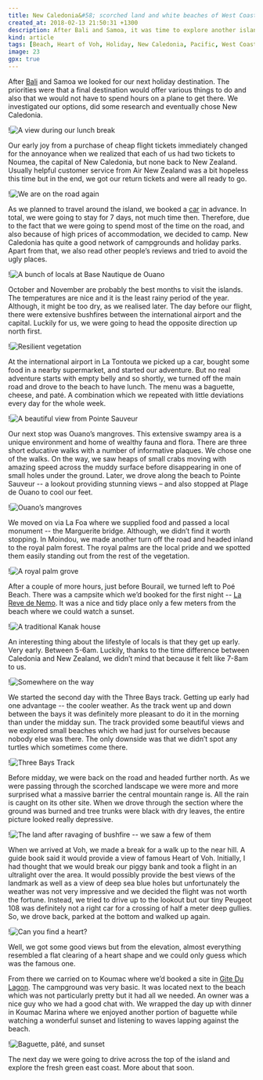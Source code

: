 ```yaml
---
title: New Caledonia&#58; scorched land and white beaches of West Coast
created_at: 2018-02-13 21:50:31 +1300
description: After Bali and Samoa, it was time to explore another island in the middle of Pacific – New Caledonia. For a week we traveled around the country and saw many of its gems. The first couple of days we spent on the West Coast where the dry moon-like land was surrounded by white sand beaches and washed by turquoise sea.
kind: article
tags: [Beach, Heart of Voh, Holiday, New Caledonia, Pacific, West Coast, Road Trip, Three Bay Walk]
image: 23
gpx: true
---
```


After [Bali](https://barakuba.com/trips/2015/11/22/bali-from-temple-to-waterfall-and-rice-fields/) and Samoa we looked for our next holiday destination. The priorities were that a final destination would offer various things to do and also that we would not have to spend hours on a plane to get there. We investigated our options, did some research and eventually chose New Caledonia.

!![A view during our lunch break](8)

Our early joy from a purchase of cheap flight tickets immediately changed for the annoyance when we realized that each of us had two tickets to Noumea, the capital of New Caledonia, but none back to New Zealand. Usually helpful customer service from Air New Zealand was a bit hopeless this time but in the end, we got our return tickets and were all ready to go.

!![We are on the road again](6)

As we planned to travel around the island, we booked a [car](https://www.airportrentals.com/) in advance. In total, we were going to stay for 7 days, not much time then. Therefore, due to the fact that we were going to spend most of the time on the road, and also because of high prices of accommodation, we decided to camp. New Caledonia has quite a good network of campgrounds and holiday parks. Apart from that, we also read other people’s reviews and tried to avoid the ugly places.

!![A bunch of locals at Base Nautique de Ouano ](10)

October and November are probably the best months to visit the islands. The temperatures are nice and it is the least rainy period of the year. Although, it might be too dry, as we realised later. The day before our flight, there were extensive bushfires between the international airport and the capital. Luckily for us, we were going to head the opposite direction up north first.

!![Resilient vegetation](21)

At the international airport in La Tontouta we picked up a car, bought some food in a nearby supermarket, and started our adventure. But no real adventure starts with empty belly and so shortly, we turned off the main road and drove to the beach to have lunch. The menu was a baguette, cheese, and paté. A combination which we repeated with little deviations every day for the whole week. 

!![A beautiful view from Pointe Sauveur](12)

Our next stop was Ouano’s mangroves. This extensive swampy area is a unique environment and home of wealthy fauna and flora. There are three short educative walks with a number of informative plaques. We chose one of the walks. On the way, we saw heaps of small crabs moving with amazing speed across the muddy surface before disappearing in one of small holes under the ground. Later, we drove along the beach to Pointe Sauveur -- a lookout providing stunning views – and also stopped at Plage de Ouano to cool our feet.

!![Ouano’s mangroves](17)

We moved on via La Foa where we supplied food and passed a local monument -- the Marguerite bridge. Although, we didn’t find it worth stopping. In Moindou, we made another turn off the road and headed inland to the royal palm forest. The royal palms are the local pride and we spotted them easily standing out from the rest of the vegetation.

!![A royal palm grove](18)

After a couple of more hours, just before Bourail, we turned left to Poé Beach. There was a campsite which we’d booked for the first night -- [La Reve de Nemo](https://www.newcaledonia.travel/en/business-directory/accomodations/le-reve-de-nemo). It was a nice and tidy place only a few meters from the beach where we could watch a sunset.

!![A traditional Kanak house](22)

An interesting thing about the lifestyle of locals is that they get up early. Very early. Between 5-6am. Luckily, thanks to the time difference between Caledonia and New Zealand, we didn’t mind that because it felt like 7-8am to us.

!![Somewhere on the way](13)

We started the second day with the Three Bays track. Getting up early had one advantage -- the cooler weather. As the track went up and down between the bays it was definitely more pleasant to do it in the morning than under the midday sun. The track provided some beautiful views and we explored small beaches which we had just for ourselves because nobody else was there. The only downside was that we didn’t spot any turtles which sometimes come there. 

!![Three Bays Track](33)

Before midday, we were back on the road and headed further north. As we were passing through the scorched landscape we were more and more surprised what a massive barrier the central mountain range is. All the rain is caught on its other site. When we drove through the section where the ground was burned and tree trunks were black with dry leaves, the entire picture looked really depressive.

!![The land after ravaging of bushfire -- we saw a few of them ](37)

When we arrived at Voh, we made a break for a walk up to the near hill. A guide book said it would provide a view of famous Heart of Voh. Initially, I had thought that we would break our piggy bank and took a flight in an ultralight over the area. It would possibly provide the best views of the landmark as well as a view of deep sea blue holes but unfortunately the weather was not very impressive and we decided the flight was not worth the fortune. Instead, we tried to drive up to the lookout but our tiny Peugeot 108 was definitely not a right car for a crossing of half a meter deep gullies. So, we drove back, parked at the bottom and walked up again.

!![Can you find a heart?](N10)

Well, we got some good views but from the elevation, almost everything resembled a flat clearing of a heart shape and we could only guess which was the famous one.

From there we carried on to Koumac where we’d booked a site in [Gite Du Lagon](https://www.petitfute.com/v52539-koumac-98850/c1166-hebergement/c1047-camping-hotellerie-de-plein-air/c178-camping/275101-gite-du-lagon.html). The campground was very basic. It was located next to the beach which was not particularly pretty but it had all we needed. An owner was a nice guy who we had a good chat with.
We wrapped the day up with dinner in Koumac Marina where we enjoyed another portion of baguette while watching a wonderful sunset and listening to waves lapping against the beach. 

!![Baguette, pâté, and sunset](40)

The next day we were going to drive across the top of the island and explore the fresh green east coast. More about that soon.

